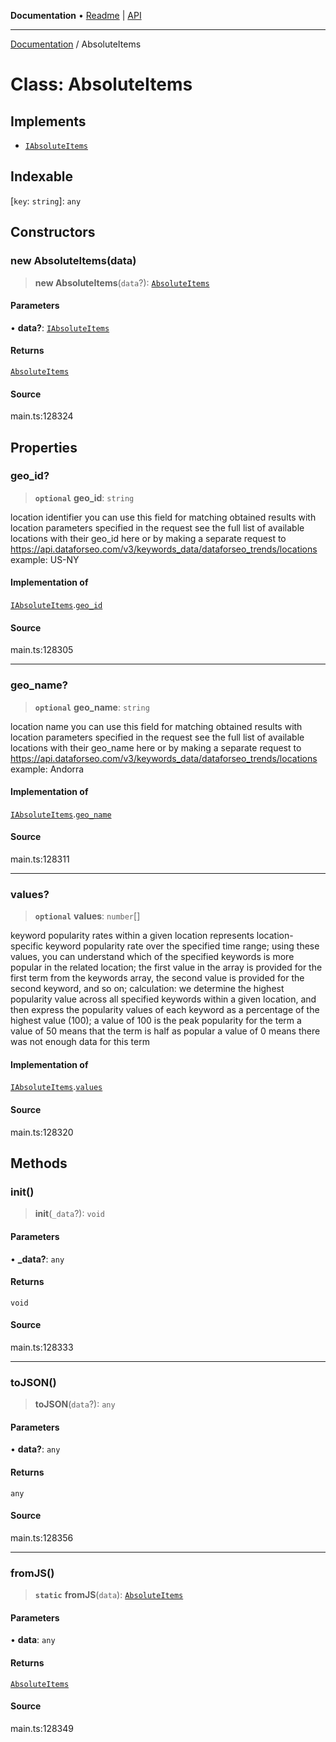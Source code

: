**Documentation** • [Readme](../README.md) \| [API](../globals.md)

***

[Documentation](../README.md) / AbsoluteItems

# Class: AbsoluteItems

## Implements

- [`IAbsoluteItems`](../interfaces/IAbsoluteItems.md)

## Indexable

 \[`key`: `string`\]: `any`

## Constructors

### new AbsoluteItems(data)

> **new AbsoluteItems**(`data`?): [`AbsoluteItems`](AbsoluteItems.md)

#### Parameters

• **data?**: [`IAbsoluteItems`](../interfaces/IAbsoluteItems.md)

#### Returns

[`AbsoluteItems`](AbsoluteItems.md)

#### Source

main.ts:128324

## Properties

### geo\_id?

> **`optional`** **geo\_id**: `string`

location identifier
you can use this field for matching obtained results with location parameters specified in the request
see the full list of available locations with their geo_id here or by making a separate request to https://api.dataforseo.com/v3/keywords_data/dataforseo_trends/locations
example:
US-NY

#### Implementation of

[`IAbsoluteItems`](../interfaces/IAbsoluteItems.md).[`geo_id`](../interfaces/IAbsoluteItems.md#geo_id)

#### Source

main.ts:128305

***

### geo\_name?

> **`optional`** **geo\_name**: `string`

location name
you can use this field for matching obtained results with location parameters specified in the request
see the full list of available locations with their geo_name here or by making a separate request to https://api.dataforseo.com/v3/keywords_data/dataforseo_trends/locations
example:
Andorra

#### Implementation of

[`IAbsoluteItems`](../interfaces/IAbsoluteItems.md).[`geo_name`](../interfaces/IAbsoluteItems.md#geo_name)

#### Source

main.ts:128311

***

### values?

> **`optional`** **values**: `number`[]

keyword popularity rates within a given location
represents location-specific keyword popularity rate over the specified time range;
using these values, you can understand which of the specified keywords is more popular in the related location;
the first value in the array is provided for the first term from the keywords array, the second value is provided for the second keyword, and so on;
calculation: we determine the highest popularity value across all specified keywords within a given location, and then express the popularity values of each keyword as a percentage of the highest value (100);
a value of 100 is the peak popularity for the term
a value of 50 means that the term is half as popular
a value of 0 means there was not enough data for this term

#### Implementation of

[`IAbsoluteItems`](../interfaces/IAbsoluteItems.md).[`values`](../interfaces/IAbsoluteItems.md#values)

#### Source

main.ts:128320

## Methods

### init()

> **init**(`_data`?): `void`

#### Parameters

• **\_data?**: `any`

#### Returns

`void`

#### Source

main.ts:128333

***

### toJSON()

> **toJSON**(`data`?): `any`

#### Parameters

• **data?**: `any`

#### Returns

`any`

#### Source

main.ts:128356

***

### fromJS()

> **`static`** **fromJS**(`data`): [`AbsoluteItems`](AbsoluteItems.md)

#### Parameters

• **data**: `any`

#### Returns

[`AbsoluteItems`](AbsoluteItems.md)

#### Source

main.ts:128349
